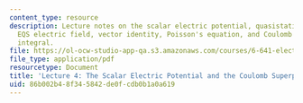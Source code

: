 ```yaml
---
content_type: resource
description: Lecture notes on the scalar electric potential, quasistatics, irrotational
  EQS electric field, vector identity, Poisson's equation, and Coulomb superposition
  integral.
file: https://ol-ocw-studio-app-qa.s3.amazonaws.com/courses/6-641-electromagnetic-fields-forces-and-motion-spring-2009/86b002b48f345842de0fcdb0b1a0a619_MIT6_641s09_lec04.pdf
file_type: application/pdf
resourcetype: Document
title: 'Lecture 4: The Scalar Electric Potential and the Coulomb Superposition Integral'
uid: 86b002b4-8f34-5842-de0f-cdb0b1a0a619
---
```

